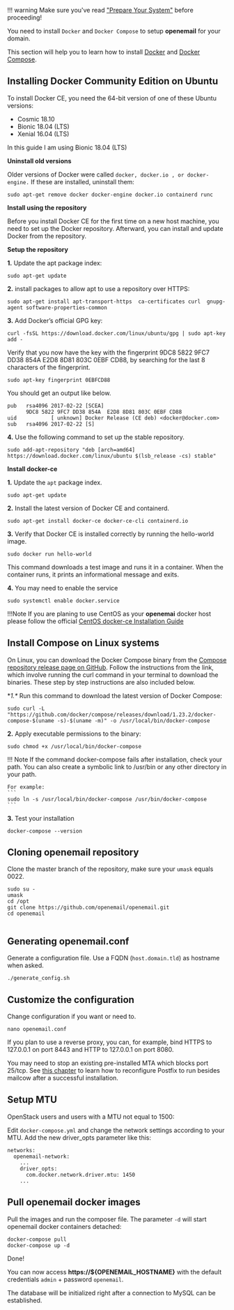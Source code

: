 !!! warning
    Make sure you've read ["Prepare Your System"](https://docs.openemail.io/prerequisite-system/) before proceeding!

You need to install `Docker` and `Docker Compose` to setup **openemail** for your domain.

This section will help you to learn how to install [Docker](https://docs.docker.com/engine/installation/linux/) and [Docker Compose](https://docs.docker.com/compose/install/).

## Installing Docker Community Edition on Ubuntu

To install Docker CE, you need the 64-bit version of one of these Ubuntu versions:

- Cosmic 18.10
- Bionic 18.04 (LTS)
- Xenial 16.04 (LTS)

In this guide I am using Bionic 18.04 (LTS)

**Uninstall old versions**

Older versions of Docker were called `docker, docker.io , or docker-engine.` If these are installed, uninstall them:
```
sudo apt-get remove docker docker-engine docker.io containerd runc
```
**Install using the repository**

Before you install Docker CE for the first time on a new host machine, you need to set up the Docker repository. Afterward, you can install and update Docker from the repository.

**Setup the repository**

**1\.** Update the apt package index:
```
sudo apt-get update
```
**2\.** install packages to allow apt to use a repository over HTTPS:
```
sudo apt-get install apt-transport-https  ca-certificates curl  gnupg-agent software-properties-common
```
**3.** Add Docker’s official GPG key:
```
curl -fsSL https://download.docker.com/linux/ubuntu/gpg | sudo apt-key add -
```
Verify that you now have the key with the fingerprint 9DC8 5822 9FC7 DD38 854A E2D8 8D81 803C 0EBF CD88, by searching for the last 8 characters of the fingerprint.
```
sudo apt-key fingerprint 0EBFCD88
```
You should get an output like below.
```
pub   rsa4096 2017-02-22 [SCEA]
      9DC8 5822 9FC7 DD38 854A  E2D8 8D81 803C 0EBF CD88
uid           [ unknown] Docker Release (CE deb) <docker@docker.com>
sub   rsa4096 2017-02-22 [S]
```
**4\.** Use the following command to set up the stable repository.
```
sudo add-apt-repository "deb [arch=amd64] https://download.docker.com/linux/ubuntu $(lsb_release -cs) stable"
```
**Install docker-ce**

**1\.** Update the `apt` package index.
```
sudo apt-get update
```
**2\.** Install the latest version of Docker CE and containerd.
```
sudo apt-get install docker-ce docker-ce-cli containerd.io
```
**3\.** Verify that Docker CE is installed correctly by running the hello-world image.
```
sudo docker run hello-world
```
This command downloads a test image and runs it in a container. When the container runs, it prints an informational message and exits.

**4\.** You may need to enable the service
```
sudo systemctl enable docker.service
```
!!!Note
    If you are planing to use CentOS as your **openemai** docker host please follow the official [CentOS docker-ce Installation Guide](https://docs.docker.com/install/linux/docker-ce/centos/)

## Install Compose on Linux systems

On Linux, you can download the Docker Compose binary from the [Compose repository release page on GitHub](https://github.com/docker/compose/releases). Follow the instructions from the link, which involve running the curl command in your terminal to download the binaries. These step by step instructions are also included below.

**1.\** Run this command to download the latest version of Docker Compose:
```
sudo curl -L "https://github.com/docker/compose/releases/download/1.23.2/docker-compose-$(uname -s)-$(uname -m)" -o /usr/local/bin/docker-compose
```
**2\.** Apply executable permissions to the binary:
```
sudo chmod +x /usr/local/bin/docker-compose
```
!!! Note
    If the command docker-compose fails after installation, check your path. You can also create a symbolic link to /usr/bin or any other directory in your path.

    For example:
    ```
    sudo ln -s /usr/local/bin/docker-compose /usr/bin/docker-compose
    ```
**3\.** Test your installation
```
docker-compose --version
```
## Cloning openemail  repository

Clone the master branch of the repository, make sure your `umask` equals 0022.
```
sudo su -
umask
cd /opt
git clone https://github.com/openemail/openemail.git
cd openemail


```
## Generating openemail.conf

Generate a configuration file. Use a FQDN (`host.domain.tld`) as hostname when asked.

```
./generate_config.sh
```
## Customize the configuration

Change configuration if you want or need to.
```
nano openemail.conf
```
If you plan to use a reverse proxy, you can, for example, bind HTTPS to 127.0.0.1 on port 8443 and HTTP to 127.0.0.1 on port 8080.

You may need to stop an existing pre-installed MTA which blocks port 25/tcp. See [this chapter](https://mailcow.github.io/mailcow-dockerized-docs/firststeps-local_mta/) to learn how to reconfigure Postfix to run besides mailcow after a successful installation.

## Setup MTU

OpenStack users and users with a MTU not equal to 1500:

Edit `docker-compose.yml` and change the network settings according to your MTU.
Add the new driver_opts parameter like this:

```
networks:
  openemail-network:
    ...
    driver_opts:
      com.docker.network.driver.mtu: 1450
    ...
```
## Pull openemail docker images

Pull the images and run the composer file. The parameter `-d` will start openemail docker containers detached:
```
docker-compose pull
docker-compose up -d
```

Done!

You can now access **https://${OPENEMAIL_HOSTNAME}** with the default credentials `admin` + password `openemail`.

The database will be initialized right after a connection to MySQL can be established.
